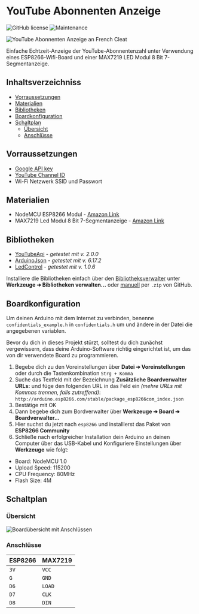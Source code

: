 # YouTube Abonnenten Anzeige <!-- omit in toc -->

![GitHub license](https://img.shields.io/github/license/rays-projekt/youtube-subcounter?style=flat-square)
![Maintenance](https://img.shields.io/maintenance/yes/2020?style=flat-square)

![YouTube Abonnenten Anzeige an French Cleat](https://user-images.githubusercontent.com/39838608/86521701-7eacb700-be54-11ea-8d58-bd03c38d949f.png)

Einfache Echtzeit-Anzeige der YouTube-Abonnentenzahl unter Verwendung eines ESP8266-Wifi-Board und einer MAX7219 LED Modul 8 Bit 7-Segmentanzeige.

## Inhaltsverzeichniss <!-- omit in toc -->

- [Vorraussetzungen](#vorraussetzungen) 
- [Materialien](#materialien)
- [Bibliotheken](#bibliotheken)
- [Boardkonfiguration](#boardkonfiguration)
- [Schaltplan](#schaltplan)
  - [Übersicht](#übersicht)
  - [Anschlüsse](#anschlüsse)

## Vorraussetzungen

- [Google API key](https://support.google.com/cloud/answer/6158862)
- [YouTube Channel ID](https://support.google.com/youtube/answer/3250431?hl=en)
- Wi-Fi Netzwerk SSID und Passwort

## Materialien

- NodeMCU ESP8266 Modul - [Amazon Link](https://www.amazon.de/dp/B06Y1LZLLY/ref=cm_sw_em_r_mt_dp_U_0E1.EbYG35X52)
- MAX7219 Led Modul 8 Bit 7-Segmentanzeige - [Amazon Link](https://www.amazon.de/dp/B07D8ZC7Q3/ref=cm_sw_em_r_mt_dp_U_Xy1.Eb7TR0N1C)

## Bibliotheken

- [YouTubeApi](https://github.com/witnessmenow/arduino-youtube-api) - *getestet mit v. 2.0.0*
- [ArduinoJson](https://github.com/bblanchon/ArduinoJson) - *getestet mit v. 6.17.2*
- [LedControl](https://github.com/wayoda/LedControl) - *getestet mit v. 1.0.6*

Installiere die Bibliotheken einfach über den [Bibliotheksverwalter](https://www.arduino.cc/en/Guide/Libraries#toc3) unter **Werkzeuge ➔ Bibliotheken verwalten...** oder [manuell](https://www.arduino.cc/en/Guide/Libraries#toc4) per `.zip` von GitHub.

## Boardkonfiguration

Um deinen Arduino mit dem Internet zu verbinden, benenne `confidentials_example.h` in `confidentials.h` um und ändere in der Datei die angegebenen variablen.

Bevor du dich in dieses Projekt stürzt, solltest du dich zunächst vergewissern, dass deine Arduino-Software richtig eingerichtet ist, um das von dir verwendete Board zu programmieren.

1. Begebe dich zu den Voreinstellungen über **Datei ➔ Voreinstellungen** oder durch die Tastenkombination `Strg + Komma`
2. Suche das Textfeld mit der Bezeichnung **Zusätzliche Boardverwalter URLs:** und füge den folgenden URL in das Feld ein *(mehre URLs mit Kommas trennen, falls zutreffend)*: `http://arduino.esp8266.com/stable/package_esp8266com_index.json`
3. Bestätige mit OK
4. Dann begebe dich zum Bordverwalter über **Werkzeuge ➔ Board ➔ Boardverwalter...**
5. Hier suchst du jetzt nach `esp8266` und installierst das Paket von **ESP8266 Community**
6. Schließe nach erfolgreicher Installation dein Arduino an deinen Computer über das USB-Kabel und Konfiguriere Einstellungen über **Werkzeuge** wie folgt:
  
- Board: NodeMCU 1.0
- Upload Speed: 115200
- CPU Frequency: 80MHz
- Flash Size: 4M

## Schaltplan

### Übersicht

![Boardübersicht mit Anschlüssen](https://user-images.githubusercontent.com/39838608/86521736-ee22a680-be54-11ea-82f6-144f4c919686.png)

### Anschlüsse

|ESP8266|MAX7219|
|-------|-------|
|`3V`   |`VCC`  |
|`G`    |`GND`  |
|`D6`   |`LOAD` |
|`D7`   |`CLK`  |
|`D8`   |`DIN`  |
